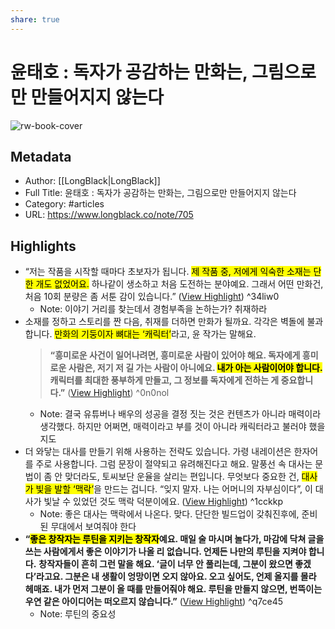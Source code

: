 ```yaml
---
share: true
---
```


# 윤태호 : 독자가 공감하는 만화는, 그림으로만 만들어지지 않는다

![rw-book-cover](https://longblack-contens.s3.ap-northeast-2.amazonaws.com/image/20230526/168508384468fba08b009f3ffca7015b7a2234e4e3.jpg)

## Metadata
- Author: [[LongBlack|LongBlack]]
- Full Title: 윤태호 : 독자가 공감하는 만화는, 그림으로만 만들어지지 않는다
- Category: #articles
- URL: https://www.longblack.co/note/705

## Highlights
- “저는 작품을 시작할 때마다 초보자가 됩니다. <mark class="hltr-red">제 작품 중, 저에게 익숙한 소재는 단 한 개도 없었어요.</mark> 하나같이 생소하고 처음 도전하는 분야예요. 그래서 어떤 만화건, 처음 10회 분량은 좀 서툰 감이 있습니다.” ([View Highlight](https://read.readwise.io/read/01h3gz2k1xn1wzq0wn3fejxzky)) ^34liw0
    - Note: 이야기 거리를 찾는데서 경험부족을 논하는가? 취재하라
- 소재를 정하고 스토리를 짠 다음, 취재를 더하면 만화가 될까요. 각각은 벽돌에 불과합니다. <mark class="hltr-red">만화의 기둥이자 뼈대는 ‘캐릭터’</mark>라고, 윤 작가는 말해요.
  > **“흥미로운 사건이 일어나려면, 흥미로운 사람이 있어야 해요. 독자에게 흥미로운 사람은, 저기 저 길 가는 사람이 아니에요. <mark class="hltr-red">내가 아는 사람이어야 합니다.</mark> 캐릭터를 최대한 풍부하게 만들고, 그 정보를 독자에게 전하는 게 중요합니다.”** ([View Highlight](https://read.readwise.io/read/01h3gz5e49b9t689509k7cx57w)) ^0n0nol
    - Note: 결국 유튜버나 배우의 성공을 결정 짓는 것은 컨텐츠가 아니라 매력이라 생각했다. 하지만 어쩌면, 매력이라고 부를 것이 아니라 캐릭터라고 불러야 했을지도
- 더 와닿는 대사를 만들기 위해 사용하는 전략도 있습니다. 가령 내레이션은 한자어를 주로 사용합니다. 그럼 문장이 절약되고 유려해진다고 해요. 말풍선 속 대사는 문법이 좀 안 맞더라도, 토씨보단 운율을 살리는 편입니다.
  무엇보다 중요한 건, <mark class="hltr-red">대사가 빛을 발할 ‘맥락’</mark>을 만드는 겁니다. “잊지 말자. 나는 어머니의 자부심이다”, 이 대사가 빛날 수 있었던 것도 맥락 덕분이에요. ([View Highlight](https://read.readwise.io/read/01h3gz9ddt7h9wkxyzgzwk4ynk)) ^1cckkp
    - Note: 좋은 대사는 맥락에서 나온다.
      맞다. 단단한 빌드업이 갖춰진후에,
      준비된 무대에서 보여줘야 한다
- **“<mark class="hltr-red">좋은 창작자는 루틴을 지키는 창작자</mark>예요. 매일 술 마시며 놀다가, 마감에 닥쳐 글을 쓰는 사람에게서 좋은 이야기가 나올 리 없습니다. 언제든 나만의 루틴을 지켜야 합니다.**
  **창작자들이 흔히 그런 말을 해요. ‘글이 너무 안 풀리는데, 그분이 왔으면 좋겠다’라고요. 그분은 내 생활이 엉망이면 오지 않아요. 오고 싶어도, 언제 올지를 몰라 헤매죠. 내가 먼저 그분이 올 때를 만들어줘야 해요. 루틴을 만들지 않으면, 번뜩이는 우연 같은 아이디어는 떠오르지 않습니다.”** ([View Highlight](https://read.readwise.io/read/01h3gzep2aeq65fkqx2v9dt5bj)) ^q7ce45
    - Note: 루틴의 중요성
